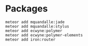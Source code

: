 # Packages

    meteor add mquandalle:jade
    meteor add mquandalle:stylus
    meteor add ecwyne:polymer
    meteor add ecwyne:polymer-elements 
    meteor add iron:router
